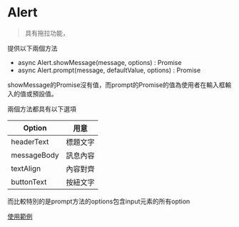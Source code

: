 # Alert

> 具有拖拉功能，

提供以下兩個方法
* async Alert.showMessage(message, options) : Promise
* async Alert.prompt(message, defaultValue, options) : Promise

showMessage的Promise沒有值，而prompt的Promise的值為使用者在輸入框輸入的值或預設值。

兩個方法都具有以下選項

| Option      | 用意     |
|-------------|----------|
| headerText  | 標題文字 |
| messageBody | 訊息內容 |
| textAlign   | 內容對齊 |
| buttonText  | 按紐文字 |

而比較特別的是prompt方法的options包含input元素的所有option

[使用範例](https://laijunbin.github.io/js_library/Alert)